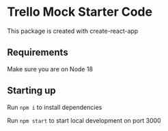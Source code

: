 # Trello Mock Starter Code

This package is created with create-react-app

## Requirements

Make sure you are on Node 18

## Starting up
Run
```npm i```
to install dependencies

Run 
```npm start```
to start local development on port 3000